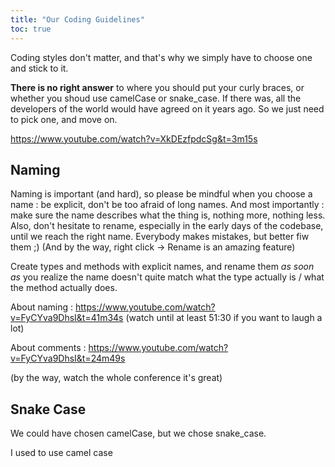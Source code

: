 ```yaml
---
title: "Our Coding Guidelines"
toc: true
---
```


Coding styles don't matter, and that's why we simply have to choose one and stick to it.

**There is no right answer** to where you should put your curly braces, or whether you shoud use camelCase or snake_case. If there was, all the developers of the world would have agreed on it years ago.
So we just need to pick one, and move on.

https://www.youtube.com/watch?v=XkDEzfpdcSg&t=3m15s

## Naming

Naming is important (and hard), so please be mindful when you choose a name : be explicit, don't be too afraid of long names. And most importantly : make sure the name describes what the thing is, nothing more, nothing less.
Also, don't hesitate to rename, especially in the early days of the codebase, until we reach the right name. Everybody makes mistakes, but better fiw them ;) (And by the way, right click -> Rename is an amazing feature)

Create types and methods with explicit names, and rename them *as soon as* you realize the name doesn't quite match what the type actually is / what the method actually does.

About naming :
https://www.youtube.com/watch?v=FyCYva9DhsI&t=41m34s (watch until at least 51:30 if you want to laugh a lot)

About comments :
https://www.youtube.com/watch?v=FyCYva9DhsI&t=24m49s

(by the way, watch the whole conference it's great)

## Snake Case

We could have chosen camelCase, but we chose snake_case.

I used to use camel case